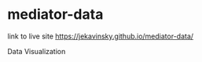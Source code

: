 # mediator-data

link to live site https://jekavinsky.github.io/mediator-data/

Data Visualization 
